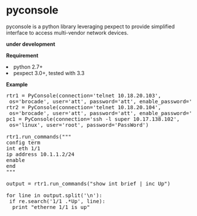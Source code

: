 # pyconsole
pyconsole is a python library leveraging pexpect to provide simplified interface to access multi-vendor network devices. 

<b> __under development__ </b>

<b> Requirement </b>
<li> python 2.7+ <br>
<li> pexpect 3.0+, tested with 3.3
 
<b> Example </b>
<pre>
rtr1 = PyConsole(connection='telnet 10.18.20.103', 
 os='brocade', user='att', password='att', enable_password='att',)
rtr2 = PyConsole(connection='telnet 10.18.20.104', 
 os='brocade', user='att', password='att', enable_password='att',)
pc1 = PyConsole(connection='ssh -l super 10.17.138.102', 
 os='linux', user='root', password='PassWord')

rtr1.run_commands("""
config term
int eth 1/1
ip address 10.1.1.2/24
enable
end
""" 

output = rtr1.run_commands("show int brief | inc Up")

for line in output.split('\n'):
 if re.search('1/1 .*Up', line):
  print "etherne 1/1 is up"
</pre>
